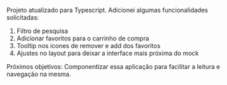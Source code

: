 Projeto atualizado para Typescript.
Adicionei algumas funcionalidades solicitadas:
1. Filtro de pesquisa
2. Adicionar favoritos para o carrinho de compra
3. Tooltip nos icones de remover e add dos favoritos
4. Ajustes no layout para deixar a interface mais próxima do mock

Próximos objetivos:
Componentizar essa aplicação para facilitar a leitura e navegação na mesma.
